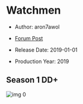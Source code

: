 # Watchmen

* Author: aron7awol

* [Forum Post](https://www.avsforum.com/threads/bass-eq-for-filtered-movies.2995212/post-58856054)

* Release Date: 2019-01-01
* Production Year: 2019

## Season 1 DD+

![img 0](https://i.imgur.com/ecUB6AU.jpg)

